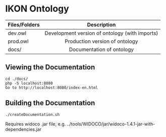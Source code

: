 IKON Ontology
===================

| Files/Folders | Description                                    |
| ------------- |:----------------------------------------------:|
| dev.owl       | Development version of ontology (with imports) |
| prod.owl      | Production version of ontology                 |
| docs/         | Documentation of ontology                      |

Viewing the Documentation
-------------------------

```
cd ./docs/
php -S localhost:8080
Go to http://localhost:8080/index-en.html
```

Building the Documentation
--------------------------

`./createDocumentation.sh`

Requires widoco .jar file, e.g. ../tools/WIDOCO/jar/widoco-1.4.1-jar-with-dependencies.jar
